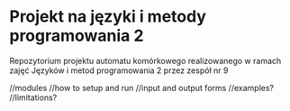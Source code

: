 # Projekt na języki i metody programowania 2 
Repozytorium projektu automatu komórkowego realizowanego w ramach zajęć Języków i metod programowania 2 przez zespół nr 9

//modules
//how to setup and run
//input and output forms
//examples?
//limitations?
